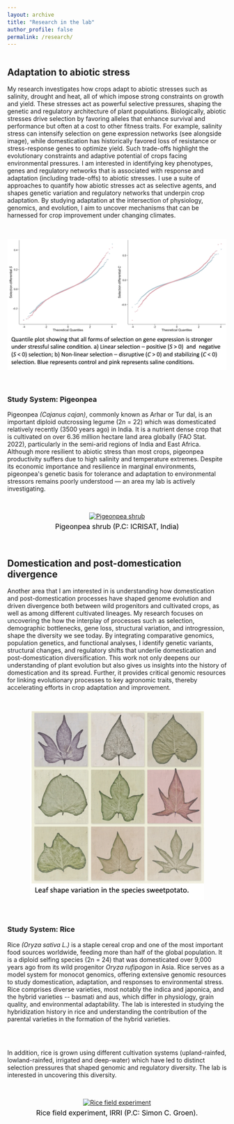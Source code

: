 ```yaml
---
layout: archive
title: "Research in the lab"
author_profile: false
permalink: /research/
---
```


<!-- two-column responsive layout -->
<div style="display: flex; gap: 2rem; align-items: flex-start; flex-wrap: wrap; margin-bottom: 2rem;">
  <!-- LEFT COLUMN -->
  <div style="flex: 2 1 500px; min-width: 300px;">
    <h2><strong>Adaptation to abiotic stress</strong></h2>
    <p>
    My research investigates how crops adapt to abiotic stresses such as salinity, drought and heat, all of which impose strong constraints on growth and yield. These stresses act as powerful selective pressures, shaping the genetic and regulatory architecture of plant populations. Biologically, abiotic stresses drive selection by favoring alleles that enhance survival and performance but often at a cost to other fitness traits. For example, salinity stress can intensify selection on gene expression networks (see alongside image), while domestication has historically favored loss of resistance or stress-response genes to optimize yield. Such trade-offs highlight the evolutionary constraints and adaptive potential of crops facing environmental pressures. I am interested in identifying key phenotypes, genes and regulatory networks that is associated with response and adaptation (including trade-offs) to abiotic stresses. I use a suite of approaches to quantify how abiotic stresses act as selective agents, and shapes genetic variation and regulatory networks that underpin crop adaptation. By studying adaptation at the intersection of physiology, genomics, and evolution, I aim to uncover mechanisms that can be harnessed for crop improvement under changing climates.
    </p>
  </div> 
  <div style="flex: 1 1 300px; min-width: 250px; text-align: center;">
      <a href="http://gupta-plantgenevo.github.io/images/rice_salineselection.jpg">
        <img src="/images/rice_salineselection.jpg" 
             width="600" 
             border="0" 
             alt="Selection on transcript - salinity stress"
             onClick="_gaq.push(['_trackEvent', 'IMGs', 'Image', 'profile']);">
      </a>
  </div>
</div>

<div style="display: flex; gap: 2rem; align-items: flex-start; flex-wrap: wrap; margin-bottom: 2rem;">
  <div style="flex: 2 1 500px; min-width: 300px;"> 
    <h3><strong>Study System: Pigeonpea</strong></h3>
    <p>
    Pigeonpea <em>(Cajanus cajan)</em>, commonly known as Arhar or Tur dal, is an important diploid outcrossing legume (2n = 22) which was domesticated relatively recently (3500 years ago) in India. It is a nutrient dense crop that is cultivated on over 6.36 million hectare land area globally (FAO Stat. 2022), particularly in the semi-arid regions of India and East Africa. Although more resilient to abiotic stress than most crops, pigeonpea productivity suffers due to high salinity and temperature extremes. Despite its economic importance and resilience in marginal environments, pigeonpea's genetic basis for tolerance and adaptation to environmental stressors remains poorly understood — an area my lab is actively investigating.
    </p>
  </div>
  <div style="flex: 1 1 300px; min-width: 250px; text-align: center;">
      <a href="http://gupta-plantgenevo.github.io/images/pigeonpea.png">
        <img src="/images/pigeonpea.png" 
             width="400" 
             border="0" 
             alt="Pigeonpea shrub"
             onClick="_gaq.push(['_trackEvent', 'IMGs', 'Image', 'profile']);">
      </a>
      <div style="color: black; font-size: 16px; margin-top: 5px;">
        Pigeonpea shrub (P.C: ICRISAT, India)
      </div>
  </div>
</div>


<div style="display: flex; gap: 2rem; align-items: flex-start; flex-wrap: wrap; margin-bottom: 2rem;">
  <div style="flex: 2 1 500px; min-width: 300px;">
    <h2><strong>Domestication and post-domestication divergence</strong></h2>
    <p>
    Another area that I am interested in is understanding how domestication and post-domestication processes have shaped genome evolution and driven divergence both between wild progenitors and cultivated crops, as well as among different cultivated lineages. My research focuses on uncovering the how the interplay of processes such as selection, demographic bottlenecks, gene loss, structural variation, and introgression, shape the diversity we see today. By integrating comparative genomics, population genetics, and functional analyses, I identify genetic variants, structural changes, and regulatory shifts that underlie domestication and post-domestication diversification. This work not only deepens our understanding of plant evolution but also gives us insights into the history of domestication and its spread. Further, it provides critical genomic resources for linking evolutionary processes to key agronomic traits, thereby accelerating efforts in crop adaptation and improvement.
    </p>
  </div>
  <div style="flex: 1 1 300px; min-width: 250px; text-align: center;">
      <a href="http://gupta-plantgenevo.github.io/images/sp_leafshape.jpg">
        <img src="/images/sp_leafshape.jpg" 
             width="400" 
             border="0" 
             alt="Pigeonpea shrub"
             onClick="_gaq.push(['_trackEvent', 'IMGs', 'Image', 'profile']);">
      </a>
  </div>
</div>

  
<div style="display: flex; gap: 2rem; align-items: flex-start; flex-wrap: wrap; margin-bottom: 2rem;">
  <div style="flex: 2 1 500px; min-width: 300px;">
    <h3><strong>Study System: Rice</strong></h3>
    <p>
    Rice <em>(Oryza sativa L.)</em> is a staple cereal crop and one of the most important food sources worldwide, feeding more than half of the global population. It is a diploid selfing species (2n = 24) that was domesticated over 9,000 years ago from its wild progenitor <em>Oryza rufipogon</em> in Asia. Rice serves as a model system for monocot genomics, offering extensive genomic resources to study domestication, adaptation, and responses to environmental stress. Rice comprises diverse varieties, most notably the indica and japonica, and the hybrid varieties -- basmati and aus, which differ in physiology, grain quality, and environmental adaptability. The lab is interested in studying the hybridization history in rice and understanding the contribution of the parental varieties in the formation of the hybrid varieties.
    </p>
  </div>
    <p>
    In addition, rice is grown using different cultivation systems (upland-rainfed, lowland-rainfed, irrigated and deep-water) which have led to distinct selection pressures that shaped genomic and regulatory diversity. The lab is interested in uncovering this diversity.
    </p>
    <div style="flex: 1 1 300px; min-width: 250px; text-align: center;">
      <a href="http://gupta-plantgenevo.github.io/images/rice.jpg">
        <img src="/images/rice.jpg" 
             width="600" 
             border="0" 
             alt="Rice field experiment"
             onClick="_gaq.push(['_trackEvent', 'IMGs', 'Image', 'profile']);">
      </a>
      <div style="color: black; font-size: 16px; margin-top: 5px;">
        Rice field experiment, IRRI (P.C: Simon C. Groen).
      </div>
    </div>
</div>
